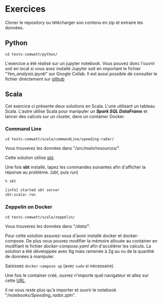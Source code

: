 # Exercices 


Cloner le repository ou télécharger son contenu en zip et extraire les données.




## Python 

`cd tests-comwatt/python/`

L'exercice a été réalisé sur un jupyter notebook. Vous pouvez donc l'ouvrir soit en local si vous avez installé Jupyter soit en important le fichier "*Yen_analysis.ipynb*" sur Google Collab. Il est aussi possible de consulter le fichier directement sur [github](https://github.com/albanmi/tests-comwatt/blob/main/python/Yen_analysis.ipynb)






## Scala 

Cet exercice ci présente deux solutions en Scala. 
L'une utilisant un tableau Scala. L'autre utilise Scala pour manipuler un ***Spark SQL DataFrame*** et lancer des calculs sur un cluster, dans un container Docker.


### Command Line

`cd tests-comwatt/scala/commandLine/speeding-radar/`

Vous trouverez les données dans "*/src/main/resources/*".

Cette solution utilise [sbt](https://www.scala-sbt.org/download.html).

Une fois **sbt** installé, tapez les commandes suivantes afin d'afficher la réponse au problème. (*sbt*, puis *run*)

```zsh
% sbt

[info] started sbt server
sbt:scala> run
```

### Zeppelin on Docker 

`cd tests-comwatt/scala/zeppelin/`

Vous trouverez les données dans "*/data/*".

Pour cette solution assurez-vous d'avoir installé docker et docker-compose.
De plus vous pouvez modifier la mémoire allouée au container en modifiant le fichier *docker-compose.yaml* afin d'accélérer les calculs.
La solution a été développée avec 6g mais ramenée à 2g au vu de la quantité de données à manipuler.

Saisissez `docker-compose up` (avec `sudo` si nécessaire).

Une fois le container créé, ouvrez n'importe quel navigateur et allez sur cette [URL](http://localhost:8080/).

Il ne vous reste plus qu'à importer et ouvrir le notebook "*/notebooks/Speeding_radar.zpln*".
